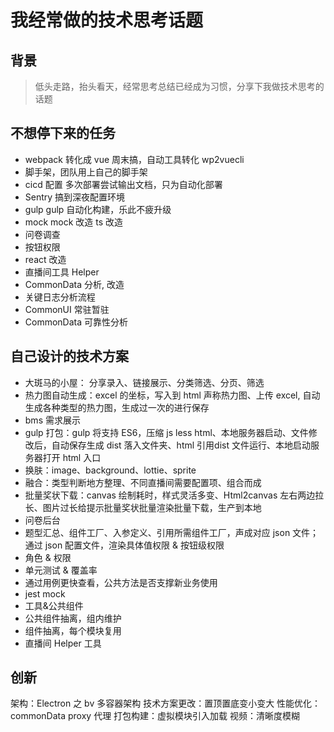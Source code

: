 # 我经常做的技术思考话题

## 背景
> 低头走路，抬头看天，经常思考总结已经成为习惯，分享下我做技术思考的话题

## 不想停下来的任务 
- webpack 转化成 vue 周末搞，自动工具转化 wp2vuecli
- 脚手架，团队用上自己的脚手架
- cicd 配置 多次部署尝试输出文档，只为自动化部署
- Sentry 搞到深夜配置环境
- gulp gulp 自动化构建，乐此不疲升级
- mock mock 改造 ts 改造
- 问卷调查
- 按钮权限
- react 改造
- 直播间工具 Helper
- CommonData 分析, 改造
- 关键日志分析流程
- CommonUI 常驻暂驻
- CommonData 可靠性分析

## 自己设计的技术方案 

- 大斑马的小屋： 分享录入、链接展示、分类筛选、分页、筛选
- 热力图自动生成：excel 的坐标，写入到 html 声称热力图、上传 excel, 自动生成各种类型的热力图，生成过一次的进行保存
- bms 需求展示
- gulp 打包：gulp 将支持 ES6，压缩 js less html、本地服务器启动、文件修改后，自动保存生成 dist 落入文件夹、html 引用dist 文件运行、本地启动服务器打开 html 入口
- 换肤：image、background、lottie、sprite
- 融合：类型判断地方整理、不同直播间需要配置项、组合而成
- 批量奖状下载：canvas 绘制耗时，样式灵活多变、Html2canvas 左右两边拉长、图片过长给提示批量奖状批量渲染批量下载，生产到本地
- 问卷后台
- 题型汇总、组件工厂、入参定义、引用所需组件工厂，声成对应 json 文件；通过 json 配置文件，渲染具体值权限 & 按钮级权限
- 角色 & 权限
- 单元测试 & 覆盖率
- 通过用例更快查看，公共方法是否支撑新业务使用
- jest mock
- 工具&公共组件
- 公共组件抽离，组内维护
- 组件抽离，每个模块复用
- 直播间 Helper 工具

## 创新
架构：Electron 之 bv 多容器架构
技术方案更改：置顶置底变小变大
性能优化：commonData proxy 代理
打包构建：虚拟模块引入加载
视频：清晰度模糊
